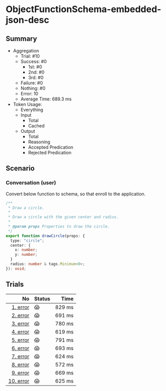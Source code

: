 # ObjectFunctionSchema-embedded-json-desc
## Summary
  - Aggregation
    - Trial: #10
    - Success: #0
      - 1st: #0
      - 2nd: #0
      - 3rd: #0
    - Failure: #0
    - Nothing: #0
    - Error: 10
    - Average Time: 689.3 ms
  - Token Usage:
    - Everything
    - Input
      - Total
      - Cached
    - Output
      - Total
      - Reasoning
      - Accepted Predication
      - Rejected Predication

## Scenario
### Conversation (user)
Convert below function to schema, so that enroll to the application.

```ts
/**
 * Draw a circle.
 *
 * Draw a circle with the given center and radius.
 *
 * @param props Properties to draw the circle.
 */
export function drawCircle(props: {
  type: "circle";
  center: {
    x: number;
    y: number;
  }
  radius: number & tags.Minimum<0>;
}): void;
```

## Trials
No | Status | Time
---:|:-------|------:
[1. error](./trials/1.error.json) | 😱 | 829 ms
[2. error](./trials/2.error.json) | 😱 | 691 ms
[3. error](./trials/3.error.json) | 😱 | 780 ms
[4. error](./trials/4.error.json) | 😱 | 619 ms
[5. error](./trials/5.error.json) | 😱 | 791 ms
[6. error](./trials/6.error.json) | 😱 | 693 ms
[7. error](./trials/7.error.json) | 😱 | 624 ms
[8. error](./trials/8.error.json) | 😱 | 572 ms
[9. error](./trials/9.error.json) | 😱 | 669 ms
[10. error](./trials/10.error.json) | 😱 | 625 ms